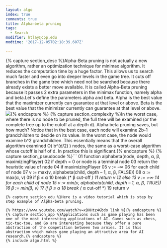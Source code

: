 ```yaml
---
layout: algo
index: true
comments: true
title: Alpha–beta pruning
tags:
  - Search
modifier: htlay@cpp.edu
modtime: '2017-12-05T02:18:39.607Z'

---
```

{% capture section_desc %}Alpha-Beta pruning is not actually a new algorithm, rather an optimization technique for minimax algorithm. It reduces the computation time by a huge factor. This allows us to search much faster and even go into deeper levels in the game tree. It cuts off branches in the game tree which need not be searched because there already exists a better move available. It is called Alpha-Beta pruning because it passes 2 extra parameters in the minimax function, namely alpha and beta.Let's define the parameters alpha and beta.
Alpha is the best value that the maximizer currently can guarantee at that level or above.
Beta is the best value that the minimizer currently can guarantee at that level or above.
![](http://cdncontribute.geeksforgeeks.org/wp-content/uploads/GeeksForGeeks-Alpha-Beta-Pruning.png){% endcapture %}
{% capture section_complexity %}In the worst case, where there is no node to be pruned, the full tree will be examined (or the complete tree up to the cutoff at a depth d). Alpha beta pruning saves, but how much? Notice that in the best case, each node will examine 2b-1 grandchildren to decide on its value. In the worst case, the node would examine b^2 grandchildren. This essentially means that the overall algorithm examined O( b^(d/2) ) nodes, the same as a worst-case algorithm whose cutoff is half of d. In practice this is significant.{% endcapture %}
{% capture section_pseudocode %}```
01 function alphabeta(node, depth, α, β, maximizingPlayer)
02      if depth = 0 or node is a terminal node
03          return the heuristic value of node
04      if maximizingPlayer
05          v := -∞
06          for each child of node
07              v := max(v, alphabeta(child, depth – 1, α, β, FALSE))
08              α := max(α, v)
09              if β ≤ α
10                  break (* β cut-off *)
11          return v
12      else
13          v := +∞
14          for each child of node
15              v := min(v, alphabeta(child, depth – 1, α, β, TRUE))
16              β := min(β, v)
17              if β ≤ α
18                  break (* α cut-off *)
19          return v
```{% endcapture %}
{% capture section_edu %}Here is a video tutorial which is step by step example of Alpha-beta pruning.

{% https://www.youtube.com/watch?v=xBXHtz4Gbdo link %}{% endcapture %}
{% capture section_app %}Applications such as game playing has been one of the most interesting applications of AI. Games such as chess, tic-tac-toe, and Go are interesting because they offer a pure abstraction of the competition between two armies. It is this abstraction which makes game playing an attractive area for AI research.{% endcapture %}
{% include algo.html %}